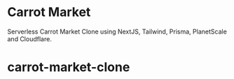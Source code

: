 # Carrot Market

Serverless Carrot Market Clone using NextJS, Tailwind, Prisma, PlanetScale and Cloudflare.
# carrot-market-clone
